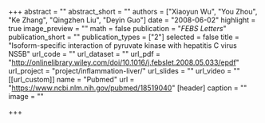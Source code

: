 +++
abstract = ""
abstract_short = ""
authors = ["Xiaoyun Wu", "You Zhou", "Ke Zhang", "Qingzhen Liu", "Deyin Guo"]
date = "2008-06-02"
highlight = true
image_preview = ""
math = false
publication = "*FEBS Letters*"
publication_short = ""
publication_types = ["2"]
selected = false
title = "Isoform-specific interaction of pyruvate kinase with hepatitis C virus NS5B"
url_code = ""
url_dataset = ""
url_pdf = "http://onlinelibrary.wiley.com/doi/10.1016/j.febslet.2008.05.033/epdf"
url_project = "project/inflammation-liver/"
url_slides = ""
url_video = ""
[[url_custom]]
    name = "Pubmed"
    url = "https://www.ncbi.nlm.nih.gov/pubmed/18519040"
[header]
  caption = ""
  image = ""

+++

